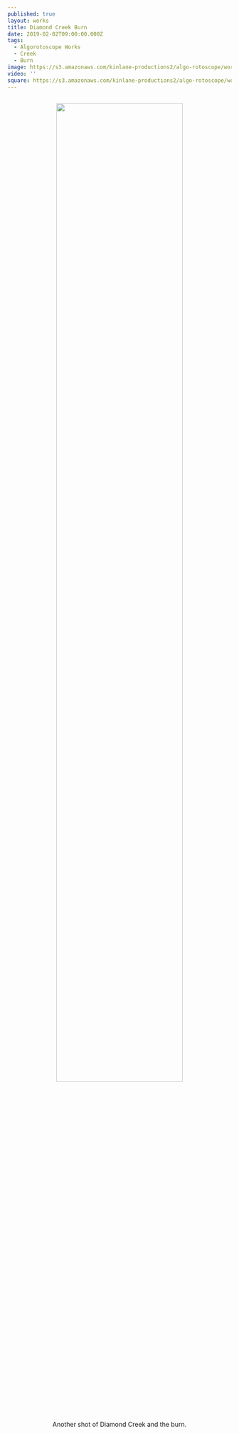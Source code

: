 ```yaml
---
published: true
layout: works
title: Diamond Creek Burn
date: 2019-02-02T09:00:00.000Z
tags:
  - Algorotoscope Works
  - Creek
  - Burn
image: https://s3.amazonaws.com/kinlane-productions2/algo-rotoscope/working/diamond-creek-burn.jpg
video: ''
square: https://s3.amazonaws.com/kinlane-productions2/algo-rotoscope/working/diamond-creek-burn-square.jpg
---
```

<p align="center"><img src="{{ page.image }}" width="75%" style="padding: 15px;" /></p>
<center>Another shot of Diamond Creek and the burn.</center>
